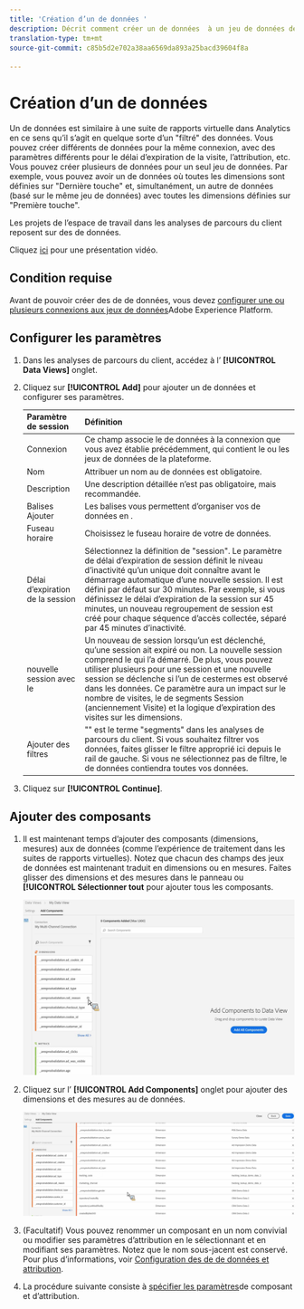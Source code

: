 ```yaml
---
title: 'Création d’un de données '
description: Décrit comment créer un de données  à un jeu de données de plateforme dans Customer Journey Analytics (CJA).
translation-type: tm+mt
source-git-commit: c85b5d2e702a38aa6569da893a25bacd39604f8a

---
```



# Création d’un de données 

Un  de données est similaire à une suite de rapports virtuelle dans Analytics en ce sens qu’il s’agit en quelque sorte d’un &quot;filtré&quot; des données. Vous pouvez créer différents de données pour la même connexion, avec des paramètres différents pour le délai d’expiration de la visite, l’attribution, etc. Vous pouvez créer plusieurs  de données pour un seul jeu de données. Par exemple, vous pouvez avoir un de données  où toutes les dimensions sont définies sur &quot;Dernière touche&quot; et, simultanément, un autre de données (basé sur le même jeu de données) avec toutes les dimensions définies sur &quot;Première touche&quot;.

Les projets de l’espace de travail dans les analyses de parcours du client reposent sur des  de données.

Cliquez [ici](https://docs.adobe.com/content/help/en/platform-learn/tutorials/cja/basic-configuration-for-data-views.html) pour une présentation vidéo.

## Condition requise

Avant de pouvoir créer des  de de données, vous devez [configurer une ou plusieurs connexions aux jeux de données](/help/connections/create-connection.md)Adobe Experience Platform.

## Configurer les paramètres

1. Dans les analyses de parcours du client, accédez à l’ **[!UICONTROL Data Views]** onglet.

1. Cliquez sur **[!UICONTROL Add]** pour ajouter un de données et configurer ses paramètres.

   | Paramètre de session | Définition |
   |---|---|
   | Connexion | Ce champ associe le de données à la connexion que vous avez établie précédemment, qui contient le ou les jeux de données de la plateforme. |
   | Nom | Attribuer un nom au de données est obligatoire. |
   | Description | Une description détaillée n’est pas obligatoire, mais recommandée. |
   | Balises Ajouter | Les balises vous permettent d’organiser vos  de données en . |
   | Fuseau horaire | Choisissez le fuseau horaire de votre  de données. |
   | Délai d’expiration de la session | Sélectionnez la définition de &quot;session&quot;. Le paramètre de délai d’expiration de session définit le niveau d’inactivité qu’un unique doit connaître avant le démarrage automatique d’une nouvelle session. Il est défini par défaut sur 30 minutes. Par exemple, si vous définissez le délai d’expiration de la session sur 45 minutes, un nouveau regroupement de session est créé pour chaque séquence d’accès collectée, séparé par 45 minutes d’inactivité. <!--This setting impacts not only your visit counts, but also how visit segment containers are evaluated, and the visit expiration logic for any eVars expiring on visit. Decreasing the session timeout will likely increase the total number of visits in your reporting, while increasing the visit timeout will likely decrease the total number of visits in your reporting. This needs to be reviewed.--> |
   |  nouvelle session avec le  | Un nouveau de session  lorsqu’un  est déclenché, qu’une session ait expiré ou non. La nouvelle session comprend le  qui l’a démarré. De plus, vous pouvez utiliser plusieurs  pour  une session et une nouvelle session se déclenche si l’un de cestermes est observé dans les données. Ce paramètre aura un impact sur le nombre de visites, le  de segments Session (anciennement Visite) et la logique d’expiration des visites sur les dimensions. |
   | Ajouter des filtres | &quot;&quot; est le terme &quot;segments&quot; dans les analyses de parcours du client. Si vous souhaitez filtrer vos données, faites glisser le filtre approprié ici depuis le rail de gauche. Si vous ne sélectionnez pas de filtre, le  de données contiendra toutes vos données. |

1. Cliquez sur **[!UICONTROL Continue]**.

## Ajouter des composants

1. Il est maintenant temps d’ajouter des composants (dimensions, mesures) aux  de données (comme l’expérience de traitement dans les suites de rapports virtuelles). Notez que chacun des champs des jeux de données est maintenant traduit en dimensions ou en mesures. Faites glisser des dimensions et des mesures dans le panneau ou **[!UICONTROL Sélectionner tout** pour ajouter tous les composants.

   ![](assets/add-all-components.png)

1. Cliquez sur l’ **[!UICONTROL Add Components]** onglet pour ajouter des dimensions et des mesures au  de données.

   ![](assets/add-all-components2.png)

1. (Facultatif) Vous pouvez renommer un composant en un nom convivial ou modifier ses paramètres d’attribution en le sélectionnant et en modifiant ses paramètres. Notez que le nom sous-jacent est conservé. Pour plus d’informations, voir [Configuration des  de de données et attribution](/help/data-views/configure-dataviews.md).

1. La procédure suivante consiste à [spécifier les paramètres](/help/data-views/configure-dataviews.md)de composant et d’attribution.